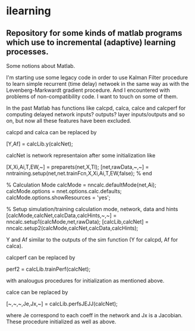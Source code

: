 ilearning
=========

Repository for some kinds of matlab programs which use to incremental (adaptive) learning processes.
----------------------------------------------------------------------------------------------------


Some notions about Matlab.

I'm starting use some legacy code in order to use Kalman Filter procedure to learn simple recurrent (time delay) netwoek in the same way as with the Levenberg-Markwardt gradient procedure. And I encountered with problems of non-compatibility code. I want to touch on some of them.

In the past Matlab has functions like calcpd, calca, calce and calcperf for computing delayed network inputs? outputs? layer inputs/outputs and so on, but now all these features have been excluded.

calcpd and calca can be replaced by

  [Y,Af] = calcLib.y(calcNet);
  
calcNet is network representaion after some initialization like
  
  [X,Xi,Ai,T,EW,~] = preparets(net,X,Tl);
  [net,rawData,~,~] = nntraining.setup(net,net.trainFcn,X,Xi,Ai,T,EW,false);
  %   end
  
  % Calculation Mode
  calcMode = nncalc.defaultMode(net,Ai);
  calcMode.options = nnet.options.calc.defaults;
  calcMode.options.showResources = 'yes';

  % Setup simulation/training calculation mode, network, data and hints
  [calcMode,calcNet,calcData,calcHints,~,~] = nncalc.setup1(calcMode,net,rawData);
  [calcLib,calcNet] = nncalc.setup2(calcMode,calcNet,calcData,calcHints);
  
Y and Af similar to the outputs of the sim function (Y for calcpd, Af for calca).
  
calcperf can be replaced by 
  
  perf2 = calcLib.trainPerf(calcNet);
  
with analougus procedures for initialization as mentioned above.

calce can be replaced by

  [~,~,~,Je,Jx,~] = calcLib.perfsJEJJ(calcNet);
  
where Je correspond to each coeff in the network and Jx is a Jacobian.
These procedure initialized as well as above.

